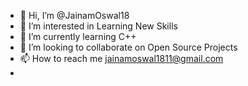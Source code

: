 - 👋 Hi, I’m @JainamOswal18
- 👀 I’m interested in Learning New Skills
- 🌱 I’m currently learning C++
- 💞️ I’m looking to collaborate on Open Source Projects
- 📫 How to reach me jainamoswal1811@gmail.com
- 

<!---
JainamOswal18/JainamOswal18 is a ✨ special ✨ repository because its `README.md` (this file) appears on your GitHub profile.
You can click the Preview link to take a look at your changes.
--->
